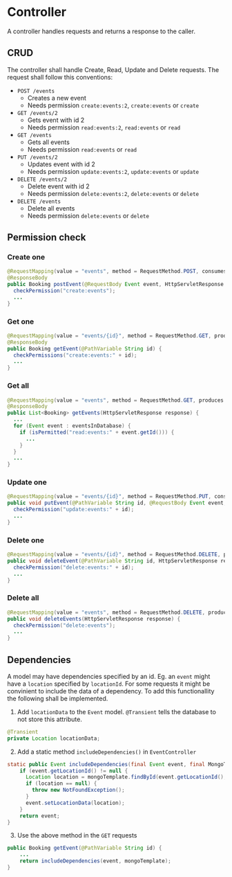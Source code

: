 # Controller

A controller handles requests and returns a response to the caller.

## CRUD

The controller shall handle Create, Read, Update and Delete requests. The request shall follow this conventions:

* `POST /events`
  * Creates a new event
  * Needs permission `create:events:2`, `create:events` or `create`
* `GET /events/2`
  * Gets event with id 2
  * Needs permission `read:events:2`, `read:events` or `read`
* `GET /events`
  * Gets all events
  * Needs permission `read:events` or `read`
* `PUT /events/2`
  * Updates event with id 2
  * Needs permission `update:events:2`, `update:events` or `update`
* `DELETE /events/2`
  * Delete event with id 2
  * Needs permission `delete:events:2`, `delete:events` or `delete`
* `DELETE /events`
  * Delete all events
  * Needs permission `delete:events` or `delete`

## Permission check

### Create one
```java
@RequestMapping(value = "events", method = RequestMethod.POST, consumes = "application/json", produces = "application/json")
@ResponseBody
public Booking postEvent(@RequestBody Event event, HttpServletResponse response) {
  checkPermission("create:events");
  ...
}
```

### Get one
```java
@RequestMapping(value = "events/{id}", method = RequestMethod.GET, produces = "application/json")
@ResponseBody
public Booking getEvent(@PathVariable String id) {
  checkPermissions("create:events:" + id);
  ...
}
```

### Get all
```java
@RequestMapping(value = "events", method = RequestMethod.GET, produces = "application/json")
@ResponseBody
public List<Booking> getEvents(HttpServletResponse response) {
  ...
  for (Event event : eventsInDatabase) {
    if (isPermitted("read:events:" + event.getId())) {
      ...
    }
  }
  ...
}
```

### Update one
```java
@RequestMapping(value = "events/{id}", method = RequestMethod.PUT, consumes = "application/json", produces = "application/json")
public void putEvent(@PathVariable String id, @RequestBody Event event, HttpServletResponse response) {
  checkPermission("update:events:" + id);
  ...
}
```

### Delete one
```java
@RequestMapping(value = "events/{id}", method = RequestMethod.DELETE, produces = "application/json")
public void deleteEvent(@PathVariable String id, HttpServletResponse response) {
  checkPermission("delete:events:" + id);
  ...
}
```

### Delete all
```java
@RequestMapping(value = "events", method = RequestMethod.DELETE, produces = "application/json")
public void deleteEvents(HttpServletResponse response) {
  checkPermission("delete:events");
  ...
}
```

## Dependencies

A model may have dependencies specified by an id. Eg. an `event` might have a `location` specified by `locationId`.
For some requests it might be convinient to include the data of a dependency. To add this functionallity the following
shall be implemented.

1. Add `locationData` to the `Event` model. `@Transient` tells the database to not store this attribute.
```java
@Transient
private Location locationData;
```

2. Add a static method `includeDependencies()` in `EventController`
```java
static public Event includeDependencies(final Event event, final MongoTemplate mongoTemplate) {
    if (event.getLocationId() != null {
      Location location = mongoTemplate.findById(event.getLocationId(), Location.class);
      if (location == null) {
        throw new NotFoundException();
      }
      event.setLocationData(location);
    }
    return event;
}
```

3. Use the above method in the `GET` requests
```java
public Booking getEvent(@PathVariable String id) {
    ...
    return includeDependencies(event, mongoTemplate);
}
```
